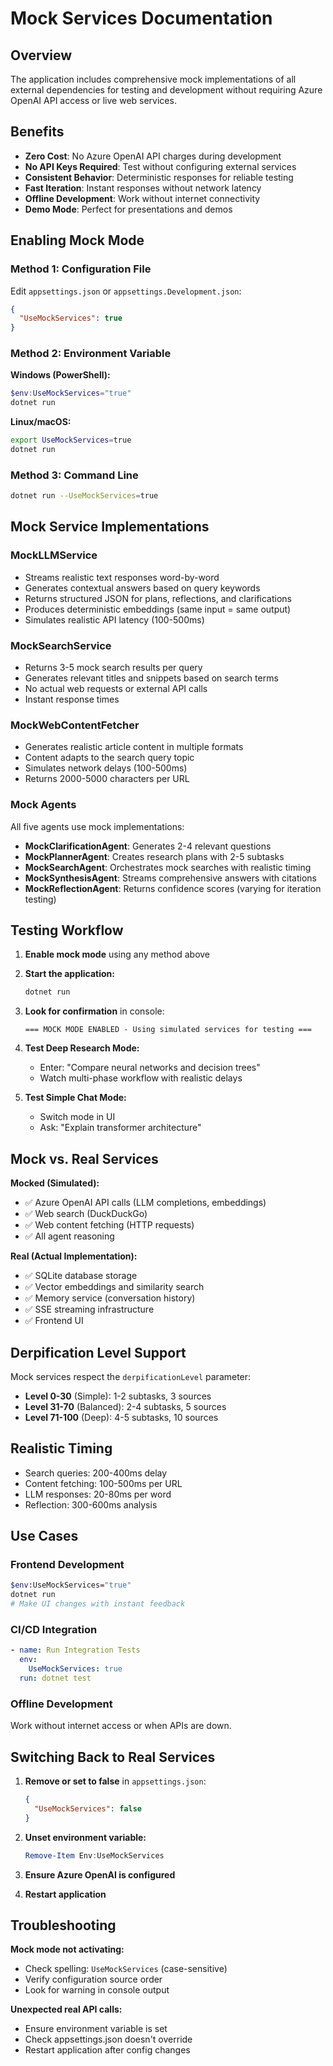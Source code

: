 # Mock Services Documentation

## Overview

The application includes comprehensive mock implementations of all external dependencies for testing and development without requiring Azure OpenAI API access or live web services.

## Benefits

- **Zero Cost**: No Azure OpenAI API charges during development
- **No API Keys Required**: Test without configuring external services
- **Consistent Behavior**: Deterministic responses for reliable testing
- **Fast Iteration**: Instant responses without network latency
- **Offline Development**: Work without internet connectivity
- **Demo Mode**: Perfect for presentations and demos

## Enabling Mock Mode

### Method 1: Configuration File

Edit `appsettings.json` or `appsettings.Development.json`:

```json
{
  "UseMockServices": true
}
```

### Method 2: Environment Variable

**Windows (PowerShell):**

```powershell
$env:UseMockServices="true"
dotnet run
```

**Linux/macOS:**

```bash
export UseMockServices=true
dotnet run
```

### Method 3: Command Line

```bash
dotnet run --UseMockServices=true
```

## Mock Service Implementations

### MockLLMService

- Streams realistic text responses word-by-word
- Generates contextual answers based on query keywords
- Returns structured JSON for plans, reflections, and clarifications
- Produces deterministic embeddings (same input = same output)
- Simulates realistic API latency (100-500ms)

### MockSearchService

- Returns 3-5 mock search results per query
- Generates relevant titles and snippets based on search terms
- No actual web requests or external API calls
- Instant response times

### MockWebContentFetcher

- Generates realistic article content in multiple formats
- Content adapts to the search query topic
- Simulates network delays (100-500ms)
- Returns 2000-5000 characters per URL

### Mock Agents

All five agents use mock implementations:

- **MockClarificationAgent**: Generates 2-4 relevant questions
- **MockPlannerAgent**: Creates research plans with 2-5 subtasks
- **MockSearchAgent**: Orchestrates mock searches with realistic timing
- **MockSynthesisAgent**: Streams comprehensive answers with citations
- **MockReflectionAgent**: Returns confidence scores (varying for iteration testing)

## Testing Workflow

1. **Enable mock mode** using any method above

2. **Start the application:**

   ```bash
   dotnet run
   ```

3. **Look for confirmation** in console:

   ```text
   === MOCK MODE ENABLED - Using simulated services for testing ===
   ```

4. **Test Deep Research Mode:**
   - Enter: "Compare neural networks and decision trees"
   - Watch multi-phase workflow with realistic delays

5. **Test Simple Chat Mode:**
   - Switch mode in UI
   - Ask: "Explain transformer architecture"

## Mock vs. Real Services

**Mocked (Simulated):**

- ✅ Azure OpenAI API calls (LLM completions, embeddings)
- ✅ Web search (DuckDuckGo)
- ✅ Web content fetching (HTTP requests)
- ✅ All agent reasoning

**Real (Actual Implementation):**

- ✅ SQLite database storage
- ✅ Vector embeddings and similarity search
- ✅ Memory service (conversation history)
- ✅ SSE streaming infrastructure
- ✅ Frontend UI

## Derpification Level Support

Mock services respect the `derpificationLevel` parameter:

- **Level 0-30** (Simple): 1-2 subtasks, 3 sources
- **Level 31-70** (Balanced): 2-4 subtasks, 5 sources  
- **Level 71-100** (Deep): 4-5 subtasks, 10 sources

## Realistic Timing

- Search queries: 200-400ms delay
- Content fetching: 100-500ms per URL
- LLM responses: 20-80ms per word
- Reflection: 300-600ms analysis

## Use Cases

### Frontend Development

```bash
$env:UseMockServices="true"
dotnet run
# Make UI changes with instant feedback
```

### CI/CD Integration

```yaml
- name: Run Integration Tests
  env:
    UseMockServices: true
  run: dotnet test
```

### Offline Development

Work without internet access or when APIs are down.

## Switching Back to Real Services

1. **Remove or set to false** in `appsettings.json`:

   ```json
   {
     "UseMockServices": false
   }
   ```

2. **Unset environment variable:**

   ```powershell
   Remove-Item Env:UseMockServices
   ```

3. **Ensure Azure OpenAI is configured**

4. **Restart application**

## Troubleshooting

**Mock mode not activating:**

- Check spelling: `UseMockServices` (case-sensitive)
- Verify configuration source order
- Look for warning in console output

**Unexpected real API calls:**

- Ensure environment variable is set
- Check appsettings.json doesn't override
- Restart application after config changes
